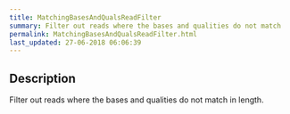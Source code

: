 ```yaml
---
title: MatchingBasesAndQualsReadFilter
summary: Filter out reads where the bases and qualities do not match
permalink: MatchingBasesAndQualsReadFilter.html
last_updated: 27-06-2018 06:06:39
---
```



## Description

Filter out reads where the bases and qualities do not match in length.

